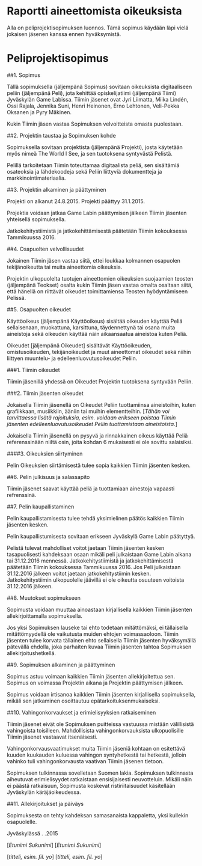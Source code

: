 Raportti aineettomista oikeuksista
==================================

Alla on peliprojektisopimuksen luonnos. Tämä sopimus käydään läpi vielä jokaisen jäsenen kanssa ennen hyväksymistä. 





Peliprojektisopimus
=====================

##1. Sopimus

Tällä sopimuksella (jäljempänä Sopimus) sovitaan oikeuksista digitaaliseen peliin (jäljempänä Peli), jota kehittää opiskelijatiimi (jäljempänä Tiimi) Jyväskylän Game Labissa. Tiimin jäsenet ovat Jyri Liimatta, Miika Lindén, Ossi Rajala, Jennika Suni, Henri Heinonen, Erno Lehtonen, Veli-Pekka Oksanen ja Pyry Mäkinen. 

Kukin Tiimin jäsen vastaa Sopimuksen velvoitteista omasta puolestaan.

##2. Projektin taustaa ja Sopimuksen kohde

Sopimuksella sovitaan projektista (jäljempänä Projekti), josta käytetään myös nimeä The World I See, ja sen tuotoksena syntyvästä Pelistä.

Pelillä tarkoitetaan Tiimin toteuttamaa digitaalista peliä,  sen sisältämiä osateoksia ja lähdekoodeja sekä Peliin liittyviä dokumentteja ja markkinointimateriaalia.

##3. Projektin alkaminen ja päättyminen

Projekti on alkanut 24.8.2015. Projekti päättyy 31.1.2015.

Projektia voidaan jatkaa Game Labin päättymisen jälkeen Tiimin jäsenten yhteisellä sopimuksella.

Jatkokehitystiimistä ja jatkokehittämisestä päätetään  Tiimin kokouksessa Tammikuussa 2016.

##4. Osapuolten velvollisuudet

Jokainen Tiimin jäsen vastaa siitä, ettei loukkaa kolmannen osapuolen tekijänoikeutta tai muita aineettomia oikeuksia. 

Projektin ulkopuolelta tuotujen aineettomien oikeuksien suojaamien teosten (jäljempänä Teokset) osalta kukin Tiimin jäsen vastaa omalta osaltaan siitä, että hänellä on riittävät oikeudet toimittamiensa Teosten hyödyntämiseen Pelissä. 

##5. Osapuolten oikeudet

Käyttöoikeus (jäljempänä Käyttöoikeus) sisältää oikeuden käyttää Peliä sellaisenaan, muokattuna, karsittuna, täydennettynä tai osana muita aineistoja sekä oikeuden käyttää näin aikaansaatua aineistoa kuten Peliä.

Oikeudet [jäljempänä Oikeudet] sisältävät Käyttöoikeuden, omistusoikeuden, tekijänoikeudet ja muut aineettomat oikeudet sekä niihin liittyen muuntelu- ja edelleenluovutusoikeudet Peliin.

###1. Tiimin oikeudet

Tiimin jäsenillä yhdessä on Oikeudet Projektin tuotoksena syntyvään Peliin.

###2. Tiimin jäsenten oikeudet

Jokaisella Tiimin jäsenellä on Oikeudet Peliin tuottamiinsa aineistoihin, kuten grafiikkaan, musiikkiin, ääniin tai muihin elementteihin. [*Tähän voi tarvittaessa lisätä rajoituksia, esim. voidaan erikseen poistaa Tiimin jäsenten edelleenluovutusoikeudet Peliin tuottamistaan aineistoista.*]

Jokaisella Tiimin jäsenellä on pysyvä ja rinnakkainen oikeus käyttää Peliä referenssinään niiltä osin, joita kohdan 6 mukaisesti ei ole sovittu salaisiksi. 

####3. Oikeuksien siirtyminen

Pelin Oikeuksien siirtämisestä tulee sopia kaikkien Tiimin jäsenten kesken.

##6. Pelin julkisuus ja salassapito

Tiimin jäsenet saavat käyttää peliä ja tuottamiaan ainestoja vapaasti refrenssinä. 

##7. Pelin kaupallistaminen

Pelin kaupallistamisesta tulee tehdä yksimielinen päätös kaikkien Tiimin jäsenten kesken. 

Pelin kaupallistumisesta sovitaan erikseen Jyväskylä Game Labin päätyttyä.

Pelistä tulevat mahdolliset voitot jaetaan Tiimin jäsenten kesken tasapuolisesti kahdeksaan osaan mikäli peli julkaistaan Game Labin aikana tai 31.12.2016 mennessä. Jatkokehitystiimistä ja jatkokehittämisestä päätetään Tiimin kokouksessa Tammikuussa 2016. Jos Peli julkaistaan 31.12.2016 jälkeen voitot jaetaan jatkokehitystiimin kesken. Jatkokehitystiimin ulkopuolelle jäävillä ei ole oikeutta osuuteen voitoista 31.12.2016 jälkeen. 

##8. Muutokset sopimukseen

Sopimusta voidaan muuttaa ainoastaan kirjallisella kaikkien Tiimin jäsenten allekirjoittamalla sopimuksella. 

Jos yksi Sopimuksen lauseke tai ehto todetaan mitättömäksi, ei tällaisella mitättömyydellä ole vaikutusta muiden ehtojen voimassaoloon. Tiimin jäsenten tulee korvata tällainen ehto sellaisella Tiimin jäsenten hyväksymällä pätevällä ehdolla, joka parhaiten kuvaa Tiimin jäsenten tahtoa Sopimuksen allekirjoitushetkellä.

##9.  Sopimuksen alkaminen ja päättyminen

Sopimus astuu voimaan kaikkien Tiimin jäsenten allekirjoitettua sen. Sopimus on voimassa Projektin aikana ja Projektin päättymisen jälkeen.

Sopimus voidaan irtisanoa kaikkien Tiimin jäsenten kirjallisella sopimuksella, mikäli sen jatkaminen osoittautuu epätarkoituksenmukaiseksi. 

##10. Vahingonkorvaukset ja erimielisyyksien ratkaiseminen

Tiimin jäsenet eivät ole Sopimuksen puitteissa vastuussa mistään välillisistä vahingoista toisilleen. Mahdollisista vahingonkorvauksista ulkopuolisille Tiimin jäsenet vastaavat itsenäisesti.

Vahingonkorvausvaatimukset muita Tiimin jäseniä kohtaan on esitettävä kuuden kuukauden kuluessa vahingon syntyhetkestä tai hetkestä, jolloin vahinko tuli vahingonkorvausta vaativan Tiimin jäsenen tietoon. 

Sopimuksen tulkinnassa sovelletaan Suomen lakia. Sopimuksen tulkinnasta aiheutuvat erimielisyydet ratkaistaan ensisijaisesti neuvotteluin. Mikäli näin ei päästä ratkaisuun, Sopimusta koskevat ristiriitaisuudet käsitellään Jyväskylän käräjäoikeudessa.

##11. Allekirjoitukset ja päiväys

Sopimuksesta on tehty kahdeksan samasanaista kappaletta, yksi kullekin osapuolelle.

Jyväskylässä    	.    .2015

[*Etunimi Sukunimi*]			[*Etunimi Sukunimi*]

[*titteli, esim. fil. yo*]			[*titteli, esim. fil. yo*]

